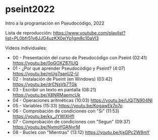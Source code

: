 # pseint2022

Intro a la programación en Pseudocódigo, 2022

Lista de reproducción:  https://www.youtube.com/playlist?list=PL0bfr51v6JJG4uzKX0ejYp1gm8c10aVI3

Videos individuales:

 - 00 - Presentación del curso de Pseudocódigo con Pseint (02:41) https://youtu.be/0oGOXZ87IUQ
 - 01 - ¿Por qué aprender Pseudocódigo y Pseint? (4:07) https://youtu.be/mUg7qanU2-U
 - 02 - Instalación de Pseint (en Windows) (03:42) https://youtu.be/drCNsVb7TGk
 - 03 - Escribir un texto en pantalla (08:21) https://youtu.be/X8NRMaemcUk
 - 04 - Operaciones aritméticas (10:03) https://youtu.be/IJQjTN904NI
 - 05 - Variables (15:33) https://youtu.be/KogawEk7q7o
 - 06 - Comprobación de condiciones con "Si" (11:53) https://youtu.be/kx_JYWlXHfI
 - 07 - Comprobación de condiciones con "Segun" (09:37) https://youtu.be/NymoYGANyrM
 - 08 - Bucles con "Mientras" (13:12) https://youtu.be/tjxGPc2W8mY

